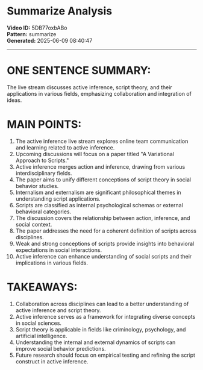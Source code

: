 # Summarize Analysis

**Video ID:** 5DB77oxbABo  
**Pattern:** summarize  
**Generated:** 2025-06-09 08:40:47  

---

# ONE SENTENCE SUMMARY:
The live stream discusses active inference, script theory, and their applications in various fields, emphasizing collaboration and integration of ideas.

# MAIN POINTS:
1. The active inference live stream explores online team communication and learning related to active inference.
2. Upcoming discussions will focus on a paper titled "A Variational Approach to Scripts."
3. Active inference merges action and inference, drawing from various interdisciplinary fields.
4. The paper aims to unify different conceptions of script theory in social behavior studies.
5. Internalism and externalism are significant philosophical themes in understanding script applications.
6. Scripts are classified as internal psychological schemas or external behavioral categories.
7. The discussion covers the relationship between action, inference, and social context.
8. The paper addresses the need for a coherent definition of scripts across disciplines.
9. Weak and strong conceptions of scripts provide insights into behavioral expectations in social interactions.
10. Active inference can enhance understanding of social scripts and their implications in various fields.

# TAKEAWAYS:
1. Collaboration across disciplines can lead to a better understanding of active inference and script theory.
2. Active inference serves as a framework for integrating diverse concepts in social sciences.
3. Script theory is applicable in fields like criminology, psychology, and artificial intelligence.
4. Understanding the internal and external dynamics of scripts can improve social behavior predictions.
5. Future research should focus on empirical testing and refining the script construct in active inference.